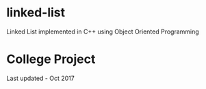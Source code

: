 # linked-list
Linked List implemented in C++ using Object Oriented Programming

# College Project
Last updated - Oct 2017
